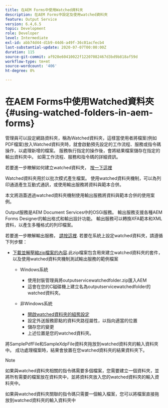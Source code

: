 ```yaml
---
title: 在AEM Forms中使用Watched資料夾
description: 在AEM Forms中設定及使用watched資料夾
feature: Output Service
version: 6.4,6.5
topic: Development
role: Developer
level: Intermediate
exl-id: abb74d44-d1b9-44d6-a49f-36c01acfecb4
last-substantial-update: 2020-07-07T00:00:00Z
duration: 115
source-git-commit: af928e60410022f12207082467d3bd9b818af59d
workflow-type: tm+mt
source-wordcount: '406'
ht-degree: 0%

---
```


# 在AEM Forms中使用Watched資料夾{#using-watched-folders-in-aem-forms}

管理員可以設定網路資料夾，稱為Watched資料夾，這樣當使用者將檔案(例如PDF檔案)放入Watched資料夾時，就會啟動預先設定的工作流程、服務或指令碼操作，以處理新增的檔案。 服務執行指定的操作後，會將結果檔案儲存在指定的輸出資料夾中。 如需工作流程、服務和指令碼的詳細資訊。

若要進一步瞭解如何建立watched資料夾， [按一下這裡](https://helpx.adobe.com/experience-manager/6-4/forms/using/Creating-Configure-watched-folder.html)

Watched資料夾用於以批次模式產生檔案。 使用watched資料夾機制，可以為列印通道產生互動式通訊，或使用輸出服務將資料與範本合併。

本文將涵蓋透過watched資料夾機制使用輸出服務將資料與範本合併的使用案例。

Output服務是AEM Document Services中的OSGi服務。 輸出服務支援各種AEM Forms Designer的輸出格式和輸出設計功能。 輸出服務可以轉換XFA範本和XML資料，以產生多種格式的列印檔案。

若要進一步瞭解輸出服務， [請按這裡](https://helpx.adobe.com/aem-forms/6/output-service.html).
若要在系統上設定watched資料夾，請遵循下列步驟：
* [下載並解壓縮zip檔案的內容](assets/outputservicewatchedfolderkt.zip).此zip檔案包含用來建立watched資料夾的套件，以及使用watched資料夾機制測試輸出服務的範例檔案
   * Windows系統

      * 使用封裝管理員將outputservicewatchedfolder.zip匯入AEM
      * 這會在您的C磁碟機上建立名為outputservicewatchedfolder的watched資料夾。
   * 非Windows系統
      * [開啟watched資料夾的組態設定](http://localhost:4502/crx/de/index.jsp#/etc/fd/watchfolder/config/outputservice)
      * 設定外送服務節點的資料夾路徑屬性，以指向適當的位置
      * 儲存您的變更
      * 上述位置是您的watched資料夾。

將SamplePdfFile和SampleXdpFile資料夾拖放到watched資料夾的輸入資料夾中。 成功處理檔案時，結果會放置在您watched資料夾的結果資料夾下。


>[!NOTE]
>
>如果與watched資料夾相關的指令碼需要多個檔案，您需要建立一個資料夾，並將所有需要的檔案放在資料夾中，並將資料夾放入您的watched資料夾的輸入資料夾中。
>
>如果與watched資料夾關聯的指令碼只需要一個輸入檔案，您可以將檔案直接拖放到watched資料夾的輸入資料夾中
